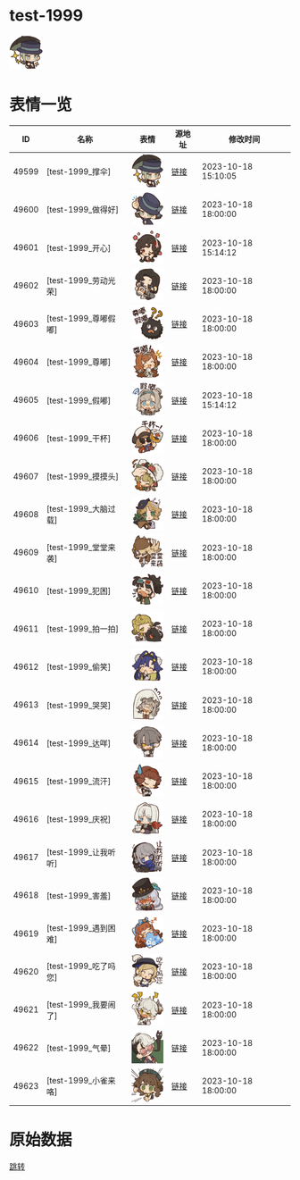 # test-1999

<img src="./cover.png" height="60" alt="cover" />

# 表情一览

|ID|名称|表情|源地址|修改时间|
|----|----|----|----|----|
|49599|[test-1999_撑伞]|<img src="./pic/049599_%5Btest-1999_撑伞%5D.png" height="60" alt="撑伞"/>|[链接](https://i0.hdslb.com/bfs/garb/2f21793c06ba814cf563f7ed6aeaaf9f13b293a3.png)|2023-10-18 15:10:05|
|49600|[test-1999_做得好]|<img src="./pic/049600_%5Btest-1999_做得好%5D.png" height="60" alt="做得好"/>|[链接](https://i0.hdslb.com/bfs/garb/020ff637834eb1020f3677cbe7c3f1abb3133f9c.png)|2023-10-18 18:00:00|
|49601|[test-1999_开心]|<img src="./pic/049601_%5Btest-1999_开心%5D.png" height="60" alt="开心"/>|[链接](https://i0.hdslb.com/bfs/garb/0cb0dd482eecff46aae933e516aa8ea327fcb883.png)|2023-10-18 15:14:12|
|49602|[test-1999_劳动光荣]|<img src="./pic/049602_%5Btest-1999_劳动光荣%5D.png" height="60" alt="劳动光荣"/>|[链接](https://i0.hdslb.com/bfs/garb/c1f73b1bbb43a6660dba5174bfe89e6c6d507d2f.png)|2023-10-18 18:00:00|
|49603|[test-1999_尊嘟假嘟]|<img src="./pic/049603_%5Btest-1999_尊嘟假嘟%5D.png" height="60" alt="尊嘟假嘟"/>|[链接](https://i0.hdslb.com/bfs/garb/f369e6e007cd1f08ae4af80a2500f38f793a4c5f.png)|2023-10-18 18:00:00|
|49604|[test-1999_尊嘟]|<img src="./pic/049604_%5Btest-1999_尊嘟%5D.png" height="60" alt="尊嘟"/>|[链接](https://i0.hdslb.com/bfs/garb/2573033e104b412dc43433a7f25c0ba2a24db128.png)|2023-10-18 18:00:00|
|49605|[test-1999_假嘟]|<img src="./pic/049605_%5Btest-1999_假嘟%5D.png" height="60" alt="假嘟"/>|[链接](https://i0.hdslb.com/bfs/garb/bb25dad811dbdc89f307f00e806bb2e0fe45dcf6.png)|2023-10-18 15:14:12|
|49606|[test-1999_干杯]|<img src="./pic/049606_%5Btest-1999_干杯%5D.png" height="60" alt="干杯"/>|[链接](https://i0.hdslb.com/bfs/garb/572e262bf7870246fc9cf9bc0d8286557aac1178.png)|2023-10-18 18:00:00|
|49607|[test-1999_摸摸头]|<img src="./pic/049607_%5Btest-1999_摸摸头%5D.png" height="60" alt="摸摸头"/>|[链接](https://i0.hdslb.com/bfs/garb/7ea50b5854a4223c6d5e2ce675cba26c6661942d.png)|2023-10-18 18:00:00|
|49608|[test-1999_大脑过载]|<img src="./pic/049608_%5Btest-1999_大脑过载%5D.png" height="60" alt="大脑过载"/>|[链接](https://i0.hdslb.com/bfs/garb/10a8be8cd28c6a6fc3472e07182a54774ca6d1c0.png)|2023-10-18 18:00:00|
|49609|[test-1999_堂堂来袭]|<img src="./pic/049609_%5Btest-1999_堂堂来袭%5D.png" height="60" alt="堂堂来袭"/>|[链接](https://i0.hdslb.com/bfs/garb/a77d4a59ed67c93bed8443bc05fe973e65dc8115.png)|2023-10-18 18:00:00|
|49610|[test-1999_犯困]|<img src="./pic/049610_%5Btest-1999_犯困%5D.png" height="60" alt="犯困"/>|[链接](https://i0.hdslb.com/bfs/garb/0c6c4bd902357193911c8b7085a1524f1bea070c.png)|2023-10-18 18:00:00|
|49611|[test-1999_拍一拍]|<img src="./pic/049611_%5Btest-1999_拍一拍%5D.png" height="60" alt="拍一拍"/>|[链接](https://i0.hdslb.com/bfs/garb/d78dcf212e986983565cfe460c29d65b21d585df.png)|2023-10-18 18:00:00|
|49612|[test-1999_偷笑]|<img src="./pic/049612_%5Btest-1999_偷笑%5D.png" height="60" alt="偷笑"/>|[链接](https://i0.hdslb.com/bfs/garb/3e0290387f94df38f7f23513ca412372500f57a8.png)|2023-10-18 18:00:00|
|49613|[test-1999_哭哭]|<img src="./pic/049613_%5Btest-1999_哭哭%5D.png" height="60" alt="哭哭"/>|[链接](https://i0.hdslb.com/bfs/garb/7614e7da2f65e906e3e9d6b3e0e9b6a958a1394c.png)|2023-10-18 18:00:00|
|49614|[test-1999_达咩]|<img src="./pic/049614_%5Btest-1999_达咩%5D.png" height="60" alt="达咩"/>|[链接](https://i0.hdslb.com/bfs/garb/c5d624bdd793c9cc28843bcfeb9a818cd48956bb.png)|2023-10-18 18:00:00|
|49615|[test-1999_流汗]|<img src="./pic/049615_%5Btest-1999_流汗%5D.png" height="60" alt="流汗"/>|[链接](https://i0.hdslb.com/bfs/garb/1e7a30549c3cdacf1c05519986740dd5ae60b809.png)|2023-10-18 18:00:00|
|49616|[test-1999_庆祝]|<img src="./pic/049616_%5Btest-1999_庆祝%5D.png" height="60" alt="庆祝"/>|[链接](https://i0.hdslb.com/bfs/garb/f6410c62507712808ff68f278ab6a0d2515dce3b.png)|2023-10-18 18:00:00|
|49617|[test-1999_让我听听]|<img src="./pic/049617_%5Btest-1999_让我听听%5D.png" height="60" alt="让我听听"/>|[链接](https://i0.hdslb.com/bfs/garb/30fd7a58ce13859734d2a5fea0a74feefa143f87.png)|2023-10-18 18:00:00|
|49618|[test-1999_害羞]|<img src="./pic/049618_%5Btest-1999_害羞%5D.png" height="60" alt="害羞"/>|[链接](https://i0.hdslb.com/bfs/garb/90ab668d3a6fa08cac2c9579092e1bff243f93b5.png)|2023-10-18 18:00:00|
|49619|[test-1999_遇到困难]|<img src="./pic/049619_%5Btest-1999_遇到困难%5D.png" height="60" alt="遇到困难"/>|[链接](https://i0.hdslb.com/bfs/garb/e96dd4c7157e45d7519f1f0eba1a911e42931586.png)|2023-10-18 18:00:00|
|49620|[test-1999_吃了吗您]|<img src="./pic/049620_%5Btest-1999_吃了吗您%5D.png" height="60" alt="吃了吗您"/>|[链接](https://i0.hdslb.com/bfs/garb/2e36da068ccbdd955f0f24512babbccf853c2760.png)|2023-10-18 18:00:00|
|49621|[test-1999_我要闹了]|<img src="./pic/049621_%5Btest-1999_我要闹了%5D.png" height="60" alt="我要闹了"/>|[链接](https://i0.hdslb.com/bfs/garb/55b572a42d402047efc26b7c7684b814f3b56a23.png)|2023-10-18 18:00:00|
|49622|[test-1999_气晕]|<img src="./pic/049622_%5Btest-1999_气晕%5D.png" height="60" alt="气晕"/>|[链接](https://i0.hdslb.com/bfs/garb/fd64dd35ee4fb015c055b68173660cb68a54d3f6.png)|2023-10-18 18:00:00|
|49623|[test-1999_小雀来咯]|<img src="./pic/049623_%5Btest-1999_小雀来咯%5D.png" height="60" alt="小雀来咯"/>|[链接](https://i0.hdslb.com/bfs/garb/e42b0f3ad28754615d9693fa2c60e16b5c63791e.png)|2023-10-18 18:00:00|

# 原始数据

[跳转](./raw.json)

